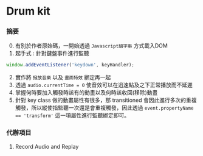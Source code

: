 # Drum kit

### 摘要

0. 有別於作者原始碼，一開始透過 `Javascript組字串` 方式載入DOM
1. 起手式 : 針對鍵盤事件進行監聽
```js
window.addEventListener('keydown', keyHandler);
```

2. 實作將 `撥放音樂` 以及 `畫面特效` 綁定再一起   
3. 透過 `audio.currentTime = 0` 使音效可以在迅速點及之下正常播放而不延遲  
4. 掌握何時要加入觸發時該有的動畫以及何時該收回(移除)動畫
5. 針對 key class 做的動畫屬性有很多，那 transitioned 會因此進行多次的重複觸發，所以縱使指監聽一次還是會重複觸發，因此透過 `event.propertyName == 'transform'` 這一項屬性進行監聽綁定即可。


### 代辦項目

1. Record Audio and Replay 

